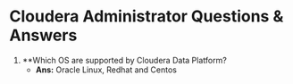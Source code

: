 # **Cloudera Administrator Questions & Answers**

1. 	**Which OS are supported by Cloudera Data Platform?
	-	**Ans:** Oracle Linux, Redhat and Centos